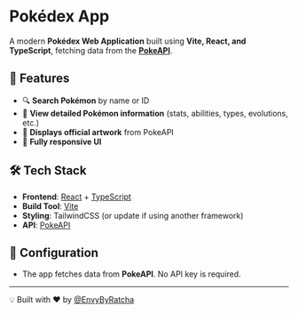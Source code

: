 # Pokédex App

A modern **Pokédex Web Application** built using **Vite, React, and TypeScript**, fetching data from the **[PokeAPI](https://pokeapi.co/)**.

## 🚀 Features

- 🔍 **Search Pokémon** by name or ID
- 📖 **View detailed Pokémon information** (stats, abilities, types, evolutions, etc.)
- 📸 **Displays official artwork** from PokeAPI
- 📱 **Fully responsive UI**

## 🛠️ Tech Stack

- **Frontend**: [React](https://react.dev/) + [TypeScript](https://www.typescriptlang.org/)
- **Build Tool**: [Vite](https://vitejs.dev/)
- **Styling**: TailwindCSS (or update if using another framework)
- **API**: [PokeAPI](https://pokeapi.co/)

## 🔧 Configuration
- The app fetches data from **PokeAPI**. No API key is required.

---
💡 Built with ❤️ by [@EnvyByRatcha](https://github.com/EnvyByRatcha)

